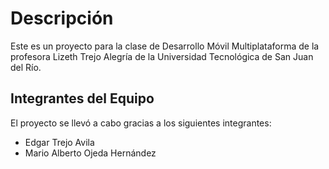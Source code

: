 # Descripción

Este es un proyecto para la clase de Desarrollo Móvil Multiplataforma de la profesora Lizeth Trejo Alegría de
la Universidad Tecnológica de San Juan del Río.

## Integrantes del Equipo

El proyecto se llevó a cabo gracias a los siguientes integrantes:

* Edgar Trejo Avila
* Mario Alberto Ojeda Hernández
